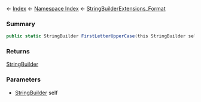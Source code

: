 ← [Index](Api-Index) ← [Namespace Index](Namespace-Index) ← [StringBuilderExtensions_Format](System.Text.StringBuilderExtensions_Format)

### Summary

```csharp
public static StringBuilder FirstLetterUpperCase(this StringBuilder self)
```

### Returns

[StringBuilder](https://docs.microsoft.com/en-us/dotnet/api/system.text.stringbuilder?view=netframework-4.6)

### Parameters

* [StringBuilder](https://docs.microsoft.com/en-us/dotnet/api/system.text.stringbuilder?view=netframework-4.6) self

